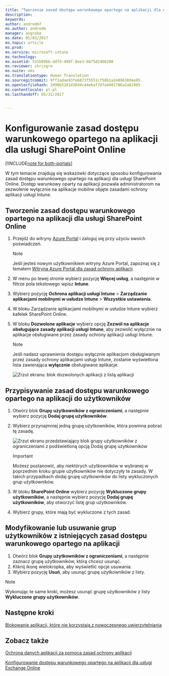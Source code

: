 ```yaml
---
title: "Tworzenie zasad dostępu warunkowego opartego na aplikacji dla usługi SharePoint Online"
description: 
keywords: 
author: andredm7
ms.author: andredm
manager: angrobe
ms.date: 05/03/2017
ms.topic: article
ms.prod: 
ms.service: microsoft-intune
ms.technology: 
ms.assetid: 531b09bb-ddfd-498f-8ee3-6675d2466208
ms.reviewer: chrisgre
ms.suite: ems
ms.translationtype: Human Translation
ms.sourcegitcommit: 9ff1adae93fe6873f5551cf58b1a2e89638dee85
ms.openlocfilehash: 2d9065281436d4c44e6af7d7a4401786a2a01965
ms.contentlocale: pl-pl
ms.lasthandoff: 05/31/2017


---
```


# <a name="set-up-app-based-conditional-access-ca-policies-for-sharepoint-online"></a>Konfigurowanie zasad dostępu warunkowego opartego na aplikacji dla usługi SharePoint Online

[!INCLUDE[note for both-portals](../includes/note-for-both-portals.md)]

W tym temacie znajdują się wskazówki dotyczące sposobu konfigurowania zasad dostępu warunkowego opartego na aplikacji dla usługi SharePoint Online. Dostęp warunkowy oparty na aplikacji pozwala administratorom na zezwolenie wyłącznie na aplikacje mobilne objęte zasadami ochrony aplikacji usługi Intune.

## <a name="to-create-the-app-based-ca-policy-for-sharepoint-online"></a>Tworzenie zasad dostępu warunkowego opartego na aplikacji dla usługi SharePoint Online

1. Przejdź do witryny [Azure Portal](https://portal.azure.com) i zaloguj się przy użyciu swoich poświadczeń.

    > [!NOTE]
    > Jeśli jesteś nowym użytkownikiem witryny Azure Portal, zapoznaj się z tematem [Witryna Azure Portal dla zasad ochrony aplikacji](azure-portal-for-microsoft-intune-mam-policies.md).

2. W menu po lewej stronie wybierz pozycję **Więcej usług**, a następnie w filtrze pola tekstowego wpisz **Intune**.

3. Wybierz pozycję **Ochrona aplikacji usługi Intune** > **Zarządzanie aplikacjami mobilnymi w usłudze Intune** > **Wszystkie ustawienia**.

4. W bloku Zarządzanie aplikacjami mobilnymi w usłudze Intune wybierz kafelek SharePoint Online.

5. W bloku **Dozwolone aplikacje** wybierz opcję **Zezwól na aplikacje obsługujące zasady aplikacji usługi Intune**, aby zezwolić wyłącznie na aplikacje obsługiwane przez zasady ochrony aplikacji usługi Intune.

    > [!NOTE] 
    > Jeśli nadasz uprawnienia dostępu wyłącznie aplikacjom obsługiwanym przez zasady ochrony aplikacjami usługi Intune, zostanie wyświetlona lista zawierająca **wyłącznie** obsługiwane aplikacje.

    ![Zrzut ekranu: blok dozwolonych aplikacji z listą aplikacji](../media/mam-ca-spo-allowed-apps.png)

## <a name="to-assign-app-based-ca-policies-to-your-users"></a>Przypisywanie zasad dostępu warunkowego opartego na aplikacji do użytkowników

1. Otwórz blok **Grupy użytkowników z ograniczeniami**, a następnie wybierz pozycję **Dodaj grupę użytkowników**.

2. Wybierz przynajmniej jedną grupę użytkowników, która powinna pobrać tę zasadę.

    ![Zrzut ekranu przedstawiający blok grupy użytkowników z ograniczeniami z podświetloną opcją Dodaj grupę użytkowników](../media/mam-ca-spo-restricted-groups.png)

    > [!IMPORTANT] 
    > Możesz postanowić, aby niektórych użytkowników w wybranej w poprzednim kroku grupie użytkowników nie dotyczyły te zasady. W takich przypadkach dodaj grupę użytkowników do listy wykluczonych grup użytkowników. 

3. W bloku **SharePoint Online** wybierz pozycję **Wykluczone grupy użytkowników**, a następnie wybierz pozycję **Dodaj grupę użytkowników**, aby otworzyć listę grup użytkowników.

4. Wybierz grupy, które mają być wykluczone z tych zasad.  

## <a name="to-modify-or-delete-user-groups-from-an-existing-app-based-ca-policy"></a>Modyfikowanie lub usuwanie grup użytkowników z istniejących zasad dostępu warunkowego opartego na aplikacji

1. Otwórz blok **Grupy użytkowników z ograniczeniami**, a następnie zaznacz grupę użytkowników, którą chcesz usunąć.
2. Kliknij ikonę wielokropka, aby wyświetlić opcje usuwania.
3. Wybierz pozycję **Usuń**, aby usunąć grupę użytkowników z listy.

> [!NOTE] 
> Wykonując te same kroki, możesz usunąć grupę użytkowników z listy **Wykluczone grupy użytkowników**.

## <a name="next-steps"></a>Następne kroki

[Blokowanie aplikacji, które nie korzystają z nowoczesnego uwierzytelniania](block-apps-with-no-modern-authentication.md)

## <a name="see-also"></a>Zobacz także

[Ochrona danych aplikacji za pomocą zasad ochrony aplikacji](protect-app-data-using-mobile-app-management-policies-with-microsoft-intune.md)

[Konfigurowanie dostępu warunkowego opartego na aplikacji dla usługi Exchange Online](mam-ca-for-exchange-online.md)

